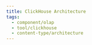 ```yaml
---
title: ClickHouse Architecture
tags:
  - component/olap
  - tool/clickhouse
  - content-type/architecture
---
```

